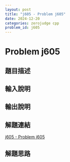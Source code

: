 ```yaml
---
layout: post
title: "j605 - Problem j605"
date: 2024-12-20
categories: zerojudge cpp
problem_id: j605
---
```


# Problem j605

## 題目描述



## 輸入說明



## 輸出說明



## 解題連結

[j605 - Problem j605](https://zerojudge.tw/ShowProblem?problemid=j605)

## 解題思路

